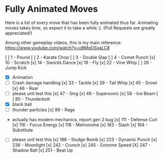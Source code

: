 # Fully Animated Moves

Here is a list of every move that has been fully animated thus far. Animating moves takes time, so expect it to take a while :). (Pull Requests are greatly appreciated!)

Among other gameplay videos, this is my main reference: https://www.youtube.com/watch?v=oBMqOSxaLC8

[ ] 1 - Pound
[ ] 2 - Karate Chop
[ ] 3 - Double Slap
[ ] 4 - Comet Punch
[x] 10 - Scratch
[x] 14 - Swords Dance 
[x] 19 - Fly
[x] 22 - Vine Whip
[ ] 26 - Jump Kick
  - [x] Animation
  - [ ] Crash damage handling
[x] 33 - Tackle
[x] 39 - Tail Whip
[x] 45 - Growl
[x] 46 - Roar
  - [ ] please unit test this
[x] 47 - Sing
[x] 48 - Supersonic
[x] 58 - Ice Beam
[ ] 85 - Thunderbolt
  - [x] black ball
  - [ ] thunder particles
[x] 99 - Rage
  - actually has modern mechanics, report gen 2 bug
[x] 111 - Defense Curl
[x] 116 - Focus Energy
[x] 118 - Metronome
[x] 163 - Slash
[x] 164 - Substitute
  - [ ] please unit test this
[x] 188 - Sludge Bomb
[x] 223 - Dynamic Punch
[x] 236 - Moonlight
[x] 242 - Crunch
[x] 245 - Extreme Speed
[X] 247 - Shadow Ball
[x] 251 - Beat Up
